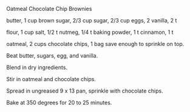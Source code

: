 Oatmeal Chocolate Chip Brownies

butter, 1 cup
brown sugar, 2/3 cup
sugar, 2/3 cup
eggs, 2
vanilla, 2 t

flour, 1 cup
salt, 1/2 t
nutmeg, 1/4 t
baking powder, 1 t
cinnamon, 1 t

oatmeal, 2 cups
chocolate chips, 1 bag save enough to sprinkle on top.


Beat butter, sugars, egg, and vanilla.

Blend in dry ingredients.

Stir in oatmeal and chocolate chips.

Spread in ungreased 9 x 13 pan, sprinkle with chocolate chips.

Bake at 350 degrees for 20 to 25 minutes.
